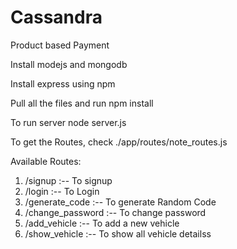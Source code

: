 # Cassandra
Product based Payment

Install modejs and mongodb

Install express using npm

Pull all the files and run npm install

To run server node server.js

To get the Routes, check ./app/routes/note_routes.js

Available Routes: 
1. /signup :-- To signup
2. /login :-- To Login
3. /generate_code  :-- To generate Random Code
4. /change_password  :-- To change password
5. /add_vehicle  :-- To add a new vehicle
6. /show_vehicle  :-- To show all vehicle detailss
